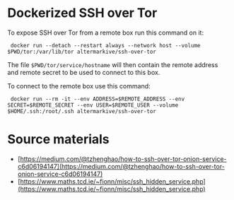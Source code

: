 # Dockerized SSH over Tor

To expose SSH over Tor from a remote box run this command on it:

     docker run --detach --restart always --network host --volume $PWD/tor:/var/lib/tor altermarkive/ssh-over-tor

The file `$PWD/tor/service/hostname` will then contain the remote address and remote secret to be used to connect to this box.

To connect to the remote box use this command:

     docker run --rm -it --env ADDRESS=$REMOTE_ADDRESS --env SECRET=$REMOTE_SECRET --env USER=$REMOTE_USER --volume $HOME/.ssh:/root/.ssh altermarkive/ssh-over-tor


# Source materials

* [https://medium.com/@tzhenghao/how-to-ssh-over-tor-onion-service-c6d06194147](https://medium.com/@tzhenghao/how-to-ssh-over-tor-onion-service-c6d06194147)
* [https://www.maths.tcd.ie/~fionn/misc/ssh_hidden_service.php](https://www.maths.tcd.ie/~fionn/misc/ssh_hidden_service.php)
